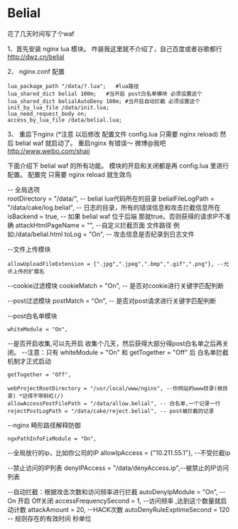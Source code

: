 Belial
======

花了几天时间写了个waf 


1、首先安装 nginx lua 模块。 咋装我这里就不介绍了，自己百度或者谷歌都行  http://dwz.cn/belial

2、 nginx.conf 配置

    lua_package_path "/data/?.lua";   #lua路径  
    lua_shared_dict belial 100m;   #当开启 post白名单模块 必须设置这个
    lua_shared_dict belialAutoDeny 100m; #当开启自动拦截 必须设置这个
    init_by_lua_file /data/init.lua;  
    lua_need_request_body on;
    access_by_lua_file /data/belial.lua;
    

3、 重启下nginx (*注意  以后修改 配置文件 config.lua  只需要 nginx reload) 然后 belial waf 就启动了。 重启nginx 有错误～ 微博@我吧
http://www.weibo.com/shajj 

下面介绍下 belial waf 的所有功能。 模块的开启和关闭都是再  config.lua 里进行配置。 配置完 只需要 nginx reload 就生效鸟

-- 全局选项   
    rootDirectory = "/data/", -- belial lua代码所在的目录
    belialFileLogPath = "/data/cake/log.belial", --  日志的目录，所有的错误信息和攻击拦截信息所在
    isBackend = true, -- 如果 belial waf 位于后端 那就true。否则获得的请求IP不准确
    attackHtmlPageName = "", --自定义拦截页面 文件路径  例如:/data/belial.html
    toLog = "On", -- 攻击信息是否纪录到日志文件
	

--文件上传模块

	allowUploadFileExtension = {".jpg",".jpeg",".bmp",".gif",".png"}, --允许上传的扩展名
	
--cookie过滤模块
	cookieMatch = "On",  -- 是否对cookie进行关键字匹配判断
	

--post过滤模块
	postMatch   = "On",   -- 是否对post请求进行关键字匹配判断
	
	
--post白名单模块

	whiteModule = "On",
	
--是否开启收集,可以先开启 收集个几天，然后获得大部分得post白名单之后再关闭。
--注意：只有 whiteModule = "On" 和 getTogether = "Off" 后 白名单拦截机制才正式启动

	getTogether = "Off",
	
	webProjectRootDirectory = "/usr/local/www/nginx", --你网站的www目录(根目录) *记得不带斜杠(/)
	allowAccessPostFilePath = "/data/allow.belial", -- 白名单,一个记录一行
	rejectPostLogPath = "/data/cake/reject.belial", -- post被拦截的记录
	

--nginx 畸形路径解释防御

	ngxPathInfoFixModule = "On", 
	

--全局放行的ip，比如你公司的IP
	allowIpAccess = {"10.211.55.1"}, --不受拦截ip
	
	
--禁止访问的IP列表
	denyIPAccess = "/data/denyAccess.ip",--被禁止的IP访问列表
	
	
--自动拦截：根据攻击次数和访问频率进行拦截
	autoDenyIpModule = "On", -- On 开启   Off关闭
	accessFrequencySecond = 1, --访问频率 ,达到这个数量就启动计数
	attackAmount = 20, --HACK次数
	autoDenyRuleExptimeSecond = 120 -- 规则存在的有效时间 秒单位







